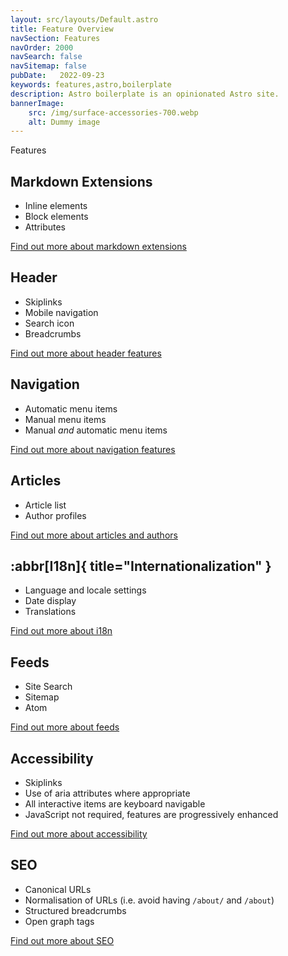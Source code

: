 ```yaml
---
layout: src/layouts/Default.astro
title: Feature Overview
navSection: Features
navOrder: 2000
navSearch: false
navSitemap: false
pubDate:   2022-09-23
keywords: features,astro,boilerplate
description: Astro boilerplate is an opinionated Astro site.
bannerImage:
    src: /img/surface-accessories-700.webp
    alt: Dummy image
---
```


Features

## Markdown Extensions

- Inline elements
- Block elements
- Attributes

[Find out more about markdown extensions](/features/markdown/)

## Header

- Skiplinks
- Mobile navigation
- Search icon
- Breadcrumbs

[Find out more about header features](/features/header/)

## Navigation

- Automatic menu items
- Manual menu items
- Manual *and* automatic menu items

[Find out more about navigation features](/features/navigation/)

## Articles

- Article list
- Author profiles

[Find out more about articles and authors](/features/articles/)

## :abbr[I18n]{ title="Internationalization" }

- Language and locale settings
- Date display
- Translations

[Find out more about i18n](/features/internationalization/)

## Feeds

- Site Search
- Sitemap
- Atom

[Find out more about feeds](/features/feeds/)

## Accessibility

- Skiplinks
- Use of aria attributes where appropriate
- All interactive items are keyboard navigable
- JavaScript not required, features are progressively enhanced

[Find out more about accessibility](/features/accessibility/)

## SEO

- Canonical URLs
- Normalisation of URLs (i.e. avoid having `/about/` and `/about`)
- Structured breadcrumbs
- Open graph tags

[Find out more about SEO](/features/seo/)

